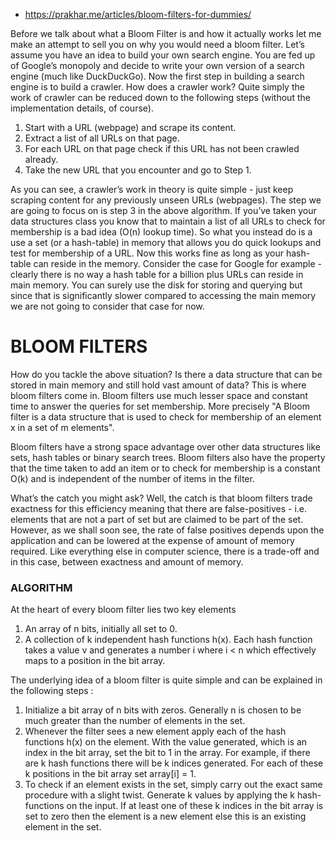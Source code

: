 * https://prakhar.me/articles/bloom-filters-for-dummies/

Before we talk about what a Bloom Filter is and how it actually works let me make an attempt to sell you on why you would need a bloom filter. Let’s assume you have an idea to build your own search engine. You are fed up of Google’s monopoly and decide to write your own version of a search engine (much like DuckDuckGo). Now the first step in building a search engine is to build a crawler. How does a crawler work? Quite simply the work of crawler can be reduced down to the following steps (without the implementation details, of course).

1. Start with a URL (webpage) and scrape its content.
2. Extract a list of all URLs on that page.
3. For each URL on that page check if this URL has not been crawled already.
4. Take the new URL that you encounter and go to Step 1.

As you can see, a crawler’s work in theory is quite simple - just keep scraping content for any previously unseen URLs (webpages). The step we are going to focus on is step 3 in the above algorithm. If you’ve taken your data structures class you know that to maintain a list of all URLs to check for membership is a bad idea (O(n) lookup time). So what you instead do is a use a set (or a hash-table) in memory that allows you do quick lookups and test for membership of a URL. Now this works fine as long as your hash-table can reside in the memory. Consider the case for Google for example - clearly there is no way a hash table for a billion plus URLs can reside in main memory. You can surely use the disk for storing and querying but since that is significantly slower compared to accessing the main memory we are not going to consider that case for now.

# BLOOM FILTERS

How do you tackle the above situation? Is there a data structure that can be stored in main memory and still hold vast amount of data? This is where bloom filters come in. Bloom filters use much lesser space and constant time to answer the queries for set membership. More precisely "A Bloom filter is a data structure that is used to check for membership of an element x in a set of m elements".

Bloom filters have a strong space advantage over other data structures like sets, hash tables or binary search trees. Bloom filters also have the property that the time taken to add an item or to check for membership is a constant O(k) and is independent of the number of items in the filter.

What’s the catch you might ask? Well, the catch is that bloom filters trade exactness for this efficiency meaning that there are false-positives - i.e. elements that are not a part of set but are claimed to be part of the set. However, as we shall soon see, the rate of false positives depends upon the application and can be lowered at the expense of amount of memory required. Like everything else in computer science, there is a trade-off and in this case, between exactness and amount of memory.

### ALGORITHM

At the heart of every bloom filter lies two key elements

1. An array of n bits, initially all set to 0.  
2. A collection of k independent hash functions h(x). Each hash function takes a value v and generates a number i where i < n which effectively maps to a position in the bit array.  

The underlying idea of a bloom filter is quite simple and can be explained in the following steps :

1. Initialize a bit array of n bits with zeros. Generally n is chosen to be much greater than the number of elements in the set.  
2. Whenever the filter sees a new element apply each of the hash functions h(x) on the element. With the value generated, which is an index in the bit array, set the bit to 1 in the array. For example, if there are k hash functions there will be k indices generated. For each of these k positions in the bit array set array[i] = 1.  
3. To check if an element exists in the set, simply carry out the exact same procedure with a slight twist. Generate k values by applying the k hash-functions on the input. If at least one of these k indices in the bit array is set to zero then the element is a new element else this is an existing element in the set.  














